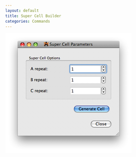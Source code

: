 ```yaml
---
layout: default
title: Super Cell Builder
categories: Commands
---
```




![](/images/SuperCellBuilder.png)



